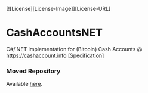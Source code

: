 [![License][License-Image]][License-URL]
# CashAccountsNET
C#/.NET implementation for (Bitcoin) Cash Accounts @ https://cashaccount.info 
[[Specification]](https://gitlab.com/cash-accounts/specification/blob/master/SPECIFICATION.md)

### Moved Repository
Available [here](https://github.com/timothy-jg/CashAccountsNET).
